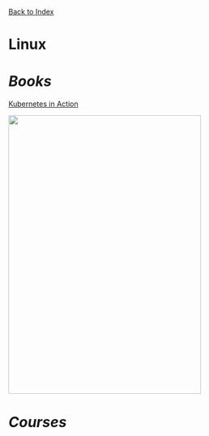 [Back to Index](index.html)

# Linux


# ***Books***

[Kubernetes in Action](https://learning.oreilly.com/library/view/kubernetes-in-action/9781617293726/)

<img src="https://learning.oreilly.com/api/v2/epubs/urn:orm:book:9781617293726/files/Images/cover.jpeg" width="380" height="550" />


# ***Courses***


